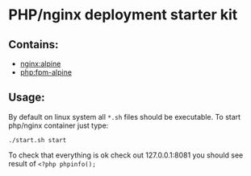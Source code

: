 # PHP/nginx deployment starter kit

## Contains:

- [nginx:alpine](https://hub.docker.com/_/nginx/)
- [php:fpm-alpine](https://hub.docker.com/_/php/)

## Usage:

By default on linux system all `*.sh` files should be executable. 
To start php/nginx container just type:

`./start.sh start`

To check that everything is ok check out 127.0.0.1:8081 you should see result of `<?php phpinfo();`